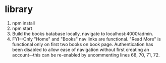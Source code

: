 # library 
1) npm install
2) npm start
3) Build the books batabase locally, navigate to localhost:4000/admin. 
4) FYI--Only "Home" and "Books" nav links are functional. "Read More" is functional only on first two books on book page. Authentication has been disabled to allow ease of navigation without first creating an account--this can be re-enabled by uncommenting lines 68, 70, 71, 72.
